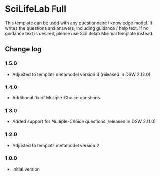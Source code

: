 # SciLifeLab Full
This template can be used with any questionnaire / knowledge model. It writes the questions and answers, including guidance / help text. If no guidance text is desired, please use SciLifelab Minimal template instead.

## Change log

### 1.5.0
- Adjusted to template metamodel version 3 (released in DSW 2.12.0)

### 1.4.0
- Additional fix of Multiple-Choice questions

### 1.3.0
- Added support for Multiple-Choice questions (released in DSW 2.11.0)

### 1.2.0
- Adjusted to template metamodel version 2

### 1.0.0
- Initial version
